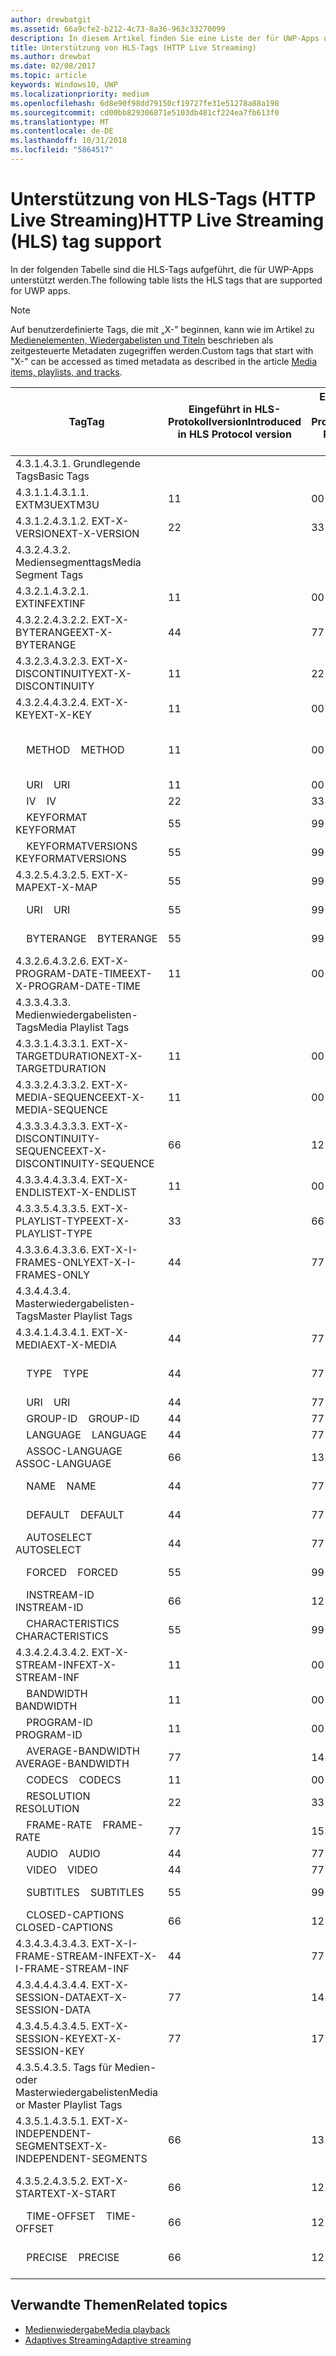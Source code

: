 ```yaml
---
author: drewbatgit
ms.assetid: 66a9cfe2-b212-4c73-8a36-963c33270099
description: In diesem Artikel finden Sie eine Liste der für UWP-Apps unterstützten Tags für das HLS-Protokoll (HTTP Live Streaming).
title: Unterstützung von HLS-Tags (HTTP Live Streaming)
ms.author: drewbat
ms.date: 02/08/2017
ms.topic: article
keywords: Windows10, UWP
ms.localizationpriority: medium
ms.openlocfilehash: 6d8e90f98dd79150cf19727fe31e51278a88a198
ms.sourcegitcommit: cd00bb829306871e5103db481cf224ea7fb613f0
ms.translationtype: MT
ms.contentlocale: de-DE
ms.lasthandoff: 10/31/2018
ms.locfileid: "5864517"
---
```

# <a name="http-live-streaming-hls-tag-support"></a><span data-ttu-id="fa76d-104">Unterstützung von HLS-Tags (HTTP Live Streaming)</span><span class="sxs-lookup"><span data-stu-id="fa76d-104">HTTP Live Streaming (HLS) tag support</span></span>
<span data-ttu-id="fa76d-105">In der folgenden Tabelle sind die HLS-Tags aufgeführt, die für UWP-Apps unterstützt werden.</span><span class="sxs-lookup"><span data-stu-id="fa76d-105">The following table lists the HLS tags that are supported for UWP apps.</span></span>

> [!NOTE] 
> <span data-ttu-id="fa76d-106">Auf benutzerdefinierte Tags, die mit „X-” beginnen, kann wie im Artikel zu [Medienelementen, Wiedergabelisten und Titeln](media-playback-with-mediasource.md) beschrieben als zeitgesteuerte Metadaten zugegriffen werden.</span><span class="sxs-lookup"><span data-stu-id="fa76d-106">Custom tags that start with "X-" can be accessed as timed metadata as described in the article [Media items, playlists, and tracks](media-playback-with-mediasource.md).</span></span>

|<span data-ttu-id="fa76d-107">Tag</span><span class="sxs-lookup"><span data-stu-id="fa76d-107">Tag</span></span> |<span data-ttu-id="fa76d-108">Eingeführt in HLS-Protokollversion</span><span class="sxs-lookup"><span data-stu-id="fa76d-108">Introduced in HLS Protocol version</span></span>|<span data-ttu-id="fa76d-109">Entwurfsversion des HLS-Protokolldokuments</span><span class="sxs-lookup"><span data-stu-id="fa76d-109">HLS Protocol Document Draft Version</span></span>|<span data-ttu-id="fa76d-110">Erforderlich auf dem Client</span><span class="sxs-lookup"><span data-stu-id="fa76d-110">Required on Client</span></span>|<span data-ttu-id="fa76d-111">Juliversion von Windows 10</span><span class="sxs-lookup"><span data-stu-id="fa76d-111">July release of Windows 10</span></span>|<span data-ttu-id="fa76d-112">Windows 10, Version 1511</span><span class="sxs-lookup"><span data-stu-id="fa76d-112">Windows 10, Version 1511</span></span>|<span data-ttu-id="fa76d-113">Windows 10, Version 1607</span><span class="sxs-lookup"><span data-stu-id="fa76d-113">Windows 10, Version 1607</span></span> |
|---------------------|-----------|--------------|---------|--------------|-----|-----|
|<span data-ttu-id="fa76d-114">4.3.1.</span><span class="sxs-lookup"><span data-stu-id="fa76d-114">4.3.1.</span></span>  <span data-ttu-id="fa76d-115">Grundlegende Tags</span><span class="sxs-lookup"><span data-stu-id="fa76d-115">Basic Tags</span></span>                 |             |                   |         |             |     |    |
| <span data-ttu-id="fa76d-116">4.3.1.1.</span><span class="sxs-lookup"><span data-stu-id="fa76d-116">4.3.1.1.</span></span>  <span data-ttu-id="fa76d-117">EXTM3U</span><span class="sxs-lookup"><span data-stu-id="fa76d-117">EXTM3U</span></span> |<span data-ttu-id="fa76d-118">1</span><span class="sxs-lookup"><span data-stu-id="fa76d-118">1</span></span>|<span data-ttu-id="fa76d-119">0</span><span class="sxs-lookup"><span data-stu-id="fa76d-119">0</span></span>|<span data-ttu-id="fa76d-120">ERFORDERLICH</span><span class="sxs-lookup"><span data-stu-id="fa76d-120">REQUIRED</span></span>|<span data-ttu-id="fa76d-121">Unterstützt</span><span class="sxs-lookup"><span data-stu-id="fa76d-121">Supported</span></span>|<span data-ttu-id="fa76d-122">Unterstützt</span><span class="sxs-lookup"><span data-stu-id="fa76d-122">Supported</span></span>|<span data-ttu-id="fa76d-123">Unterstützt</span><span class="sxs-lookup"><span data-stu-id="fa76d-123">Supported</span></span>|
| <span data-ttu-id="fa76d-124">4.3.1.2.</span><span class="sxs-lookup"><span data-stu-id="fa76d-124">4.3.1.2.</span></span>  <span data-ttu-id="fa76d-125">EXT-X-VERSION</span><span class="sxs-lookup"><span data-stu-id="fa76d-125">EXT-X-VERSION</span></span> |<span data-ttu-id="fa76d-126">2</span><span class="sxs-lookup"><span data-stu-id="fa76d-126">2</span></span>|<span data-ttu-id="fa76d-127">3</span><span class="sxs-lookup"><span data-stu-id="fa76d-127">3</span></span>|<span data-ttu-id="fa76d-128">ERFORDERLICH</span><span class="sxs-lookup"><span data-stu-id="fa76d-128">REQUIRED</span></span>|<span data-ttu-id="fa76d-129">Unterstützt</span><span class="sxs-lookup"><span data-stu-id="fa76d-129">Supported</span></span>|<span data-ttu-id="fa76d-130">Unterstützt</span><span class="sxs-lookup"><span data-stu-id="fa76d-130">Supported</span></span>|<span data-ttu-id="fa76d-131">Unterstützt</span><span class="sxs-lookup"><span data-stu-id="fa76d-131">Supported</span></span>
|<span data-ttu-id="fa76d-132">4.3.2.</span><span class="sxs-lookup"><span data-stu-id="fa76d-132">4.3.2.</span></span>  <span data-ttu-id="fa76d-133">Mediensegmenttags</span><span class="sxs-lookup"><span data-stu-id="fa76d-133">Media Segment Tags</span></span>                 |             |                   |         |             |     |    | 
| <span data-ttu-id="fa76d-134">4.3.2.1.</span><span class="sxs-lookup"><span data-stu-id="fa76d-134">4.3.2.1.</span></span>  <span data-ttu-id="fa76d-135">EXTINF</span><span class="sxs-lookup"><span data-stu-id="fa76d-135">EXTINF</span></span>  |<span data-ttu-id="fa76d-136">1</span><span class="sxs-lookup"><span data-stu-id="fa76d-136">1</span></span>|<span data-ttu-id="fa76d-137">0</span><span class="sxs-lookup"><span data-stu-id="fa76d-137">0</span></span>|<span data-ttu-id="fa76d-138">ERFORDERLICH</span><span class="sxs-lookup"><span data-stu-id="fa76d-138">REQUIRED</span></span>|<span data-ttu-id="fa76d-139">Unterstützt</span><span class="sxs-lookup"><span data-stu-id="fa76d-139">Supported</span></span>|<span data-ttu-id="fa76d-140">Unterstützt</span><span class="sxs-lookup"><span data-stu-id="fa76d-140">Supported</span></span>|<span data-ttu-id="fa76d-141">Unterstützt</span><span class="sxs-lookup"><span data-stu-id="fa76d-141">Supported</span></span>
| <span data-ttu-id="fa76d-142">4.3.2.2.</span><span class="sxs-lookup"><span data-stu-id="fa76d-142">4.3.2.2.</span></span>  <span data-ttu-id="fa76d-143">EXT-X-BYTERANGE</span><span class="sxs-lookup"><span data-stu-id="fa76d-143">EXT-X-BYTERANGE</span></span> |<span data-ttu-id="fa76d-144">4</span><span class="sxs-lookup"><span data-stu-id="fa76d-144">4</span></span>|<span data-ttu-id="fa76d-145">7</span><span class="sxs-lookup"><span data-stu-id="fa76d-145">7</span></span>|<span data-ttu-id="fa76d-146">OPTIONAL</span><span class="sxs-lookup"><span data-stu-id="fa76d-146">OPTIONAL</span></span>|<span data-ttu-id="fa76d-147">Unterstützt</span><span class="sxs-lookup"><span data-stu-id="fa76d-147">Supported</span></span>|<span data-ttu-id="fa76d-148">Unterstützt</span><span class="sxs-lookup"><span data-stu-id="fa76d-148">Supported</span></span>|<span data-ttu-id="fa76d-149">Unterstützt</span><span class="sxs-lookup"><span data-stu-id="fa76d-149">Supported</span></span>|
| <span data-ttu-id="fa76d-150">4.3.2.3.</span><span class="sxs-lookup"><span data-stu-id="fa76d-150">4.3.2.3.</span></span>  <span data-ttu-id="fa76d-151">EXT-X-DISCONTINUITY</span><span class="sxs-lookup"><span data-stu-id="fa76d-151">EXT-X-DISCONTINUITY</span></span> |<span data-ttu-id="fa76d-152">1</span><span class="sxs-lookup"><span data-stu-id="fa76d-152">1</span></span>|<span data-ttu-id="fa76d-153">2</span><span class="sxs-lookup"><span data-stu-id="fa76d-153">2</span></span>|<span data-ttu-id="fa76d-154">OPTIONAL</span><span class="sxs-lookup"><span data-stu-id="fa76d-154">OPTIONAL</span></span>|<span data-ttu-id="fa76d-155">Unterstützt</span><span class="sxs-lookup"><span data-stu-id="fa76d-155">Supported</span></span>|<span data-ttu-id="fa76d-156">Unterstützt</span><span class="sxs-lookup"><span data-stu-id="fa76d-156">Supported</span></span>|<span data-ttu-id="fa76d-157">Unterstützt</span><span class="sxs-lookup"><span data-stu-id="fa76d-157">Supported</span></span>|
| <span data-ttu-id="fa76d-158">4.3.2.4.</span><span class="sxs-lookup"><span data-stu-id="fa76d-158">4.3.2.4.</span></span>  <span data-ttu-id="fa76d-159">EXT-X-KEY</span><span class="sxs-lookup"><span data-stu-id="fa76d-159">EXT-X-KEY</span></span> |<span data-ttu-id="fa76d-160">1</span><span class="sxs-lookup"><span data-stu-id="fa76d-160">1</span></span>|<span data-ttu-id="fa76d-161">0</span><span class="sxs-lookup"><span data-stu-id="fa76d-161">0</span></span>|<span data-ttu-id="fa76d-162">OPTIONAL</span><span class="sxs-lookup"><span data-stu-id="fa76d-162">OPTIONAL</span></span>|<span data-ttu-id="fa76d-163">Unterstützt</span><span class="sxs-lookup"><span data-stu-id="fa76d-163">Supported</span></span>|<span data-ttu-id="fa76d-164">Unterstützt</span><span class="sxs-lookup"><span data-stu-id="fa76d-164">Supported</span></span>|<span data-ttu-id="fa76d-165">Unterstützt</span><span class="sxs-lookup"><span data-stu-id="fa76d-165">Supported</span></span>|
|<span data-ttu-id="fa76d-166">&nbsp;&nbsp;&nbsp; METHOD</span><span class="sxs-lookup"><span data-stu-id="fa76d-166">&nbsp;&nbsp;&nbsp; METHOD</span></span>|<span data-ttu-id="fa76d-167">1</span><span class="sxs-lookup"><span data-stu-id="fa76d-167">1</span></span>|<span data-ttu-id="fa76d-168">0</span><span class="sxs-lookup"><span data-stu-id="fa76d-168">0</span></span>|<span data-ttu-id="fa76d-169">Attribut</span><span class="sxs-lookup"><span data-stu-id="fa76d-169">Attribute</span></span>|<span data-ttu-id="fa76d-170">„NONE, AES-128”</span><span class="sxs-lookup"><span data-stu-id="fa76d-170">"NONE, AES-128"</span></span>|<span data-ttu-id="fa76d-171">„NONE, AES-128”</span><span class="sxs-lookup"><span data-stu-id="fa76d-171">"NONE, AES-128"</span></span>|<span data-ttu-id="fa76d-172">„NONE, AES-128, SAMPLE-AES”</span><span class="sxs-lookup"><span data-stu-id="fa76d-172">"NONE, AES-128, SAMPLE-AES"</span></span>|
|<span data-ttu-id="fa76d-173">&nbsp;&nbsp;&nbsp; URI</span><span class="sxs-lookup"><span data-stu-id="fa76d-173">&nbsp;&nbsp;&nbsp; URI</span></span>|<span data-ttu-id="fa76d-174">1</span><span class="sxs-lookup"><span data-stu-id="fa76d-174">1</span></span>|<span data-ttu-id="fa76d-175">0</span><span class="sxs-lookup"><span data-stu-id="fa76d-175">0</span></span>|<span data-ttu-id="fa76d-176">Attribut</span><span class="sxs-lookup"><span data-stu-id="fa76d-176">Attribute</span></span>|<span data-ttu-id="fa76d-177">Unterstützt</span><span class="sxs-lookup"><span data-stu-id="fa76d-177">Supported</span></span>|<span data-ttu-id="fa76d-178">Unterstützt</span><span class="sxs-lookup"><span data-stu-id="fa76d-178">Supported</span></span>|<span data-ttu-id="fa76d-179">Unterstützt</span><span class="sxs-lookup"><span data-stu-id="fa76d-179">Supported</span></span>|
|<span data-ttu-id="fa76d-180">&nbsp;&nbsp;&nbsp; IV</span><span class="sxs-lookup"><span data-stu-id="fa76d-180">&nbsp;&nbsp;&nbsp; IV</span></span>|<span data-ttu-id="fa76d-181">2</span><span class="sxs-lookup"><span data-stu-id="fa76d-181">2</span></span>|<span data-ttu-id="fa76d-182">3</span><span class="sxs-lookup"><span data-stu-id="fa76d-182">3</span></span>|<span data-ttu-id="fa76d-183">Attribut</span><span class="sxs-lookup"><span data-stu-id="fa76d-183">Attribute</span></span>|<span data-ttu-id="fa76d-184">Unterstützt</span><span class="sxs-lookup"><span data-stu-id="fa76d-184">Supported</span></span>|<span data-ttu-id="fa76d-185">Unterstützt</span><span class="sxs-lookup"><span data-stu-id="fa76d-185">Supported</span></span>|<span data-ttu-id="fa76d-186">Unterstützt</span><span class="sxs-lookup"><span data-stu-id="fa76d-186">Supported</span></span>|
|<span data-ttu-id="fa76d-187">&nbsp;&nbsp;&nbsp; KEYFORMAT</span><span class="sxs-lookup"><span data-stu-id="fa76d-187">&nbsp;&nbsp;&nbsp; KEYFORMAT</span></span>|<span data-ttu-id="fa76d-188">5</span><span class="sxs-lookup"><span data-stu-id="fa76d-188">5</span></span>|<span data-ttu-id="fa76d-189">9</span><span class="sxs-lookup"><span data-stu-id="fa76d-189">9</span></span>|<span data-ttu-id="fa76d-190">Attribut</span><span class="sxs-lookup"><span data-stu-id="fa76d-190">Attribute</span></span>|<span data-ttu-id="fa76d-191">Nicht unterstützt</span><span class="sxs-lookup"><span data-stu-id="fa76d-191">Not Supported</span></span>|<span data-ttu-id="fa76d-192">Nicht unterstützt</span><span class="sxs-lookup"><span data-stu-id="fa76d-192">Not Supported</span></span>|<span data-ttu-id="fa76d-193">Nicht unterstützt</span><span class="sxs-lookup"><span data-stu-id="fa76d-193">Not Supported</span></span>|
|<span data-ttu-id="fa76d-194">&nbsp;&nbsp;&nbsp; KEYFORMATVERSIONS</span><span class="sxs-lookup"><span data-stu-id="fa76d-194">&nbsp;&nbsp;&nbsp; KEYFORMATVERSIONS</span></span>|<span data-ttu-id="fa76d-195">5</span><span class="sxs-lookup"><span data-stu-id="fa76d-195">5</span></span>|<span data-ttu-id="fa76d-196">9</span><span class="sxs-lookup"><span data-stu-id="fa76d-196">9</span></span>|<span data-ttu-id="fa76d-197">Attribut</span><span class="sxs-lookup"><span data-stu-id="fa76d-197">Attribute</span></span>|<span data-ttu-id="fa76d-198">Nicht unterstützt</span><span class="sxs-lookup"><span data-stu-id="fa76d-198">Not Supported</span></span>|<span data-ttu-id="fa76d-199">Nicht unterstützt</span><span class="sxs-lookup"><span data-stu-id="fa76d-199">Not Supported</span></span>|<span data-ttu-id="fa76d-200">Nicht unterstützt</span><span class="sxs-lookup"><span data-stu-id="fa76d-200">Not Supported</span></span>|
| <span data-ttu-id="fa76d-201">4.3.2.5.</span><span class="sxs-lookup"><span data-stu-id="fa76d-201">4.3.2.5.</span></span>  <span data-ttu-id="fa76d-202">EXT-X-MAP</span><span class="sxs-lookup"><span data-stu-id="fa76d-202">EXT-X-MAP</span></span> |<span data-ttu-id="fa76d-203">5</span><span class="sxs-lookup"><span data-stu-id="fa76d-203">5</span></span>|<span data-ttu-id="fa76d-204">9</span><span class="sxs-lookup"><span data-stu-id="fa76d-204">9</span></span>|<span data-ttu-id="fa76d-205">OPTIONAL</span><span class="sxs-lookup"><span data-stu-id="fa76d-205">OPTIONAL</span></span>|<span data-ttu-id="fa76d-206">Nicht unterstützt</span><span class="sxs-lookup"><span data-stu-id="fa76d-206">Not Supported</span></span>|<span data-ttu-id="fa76d-207">Nicht unterstützt</span><span class="sxs-lookup"><span data-stu-id="fa76d-207">Not Supported</span></span>|<span data-ttu-id="fa76d-208">Nicht unterstützt</span><span class="sxs-lookup"><span data-stu-id="fa76d-208">Not Supported</span></span>|
|<span data-ttu-id="fa76d-209">&nbsp;&nbsp;&nbsp; URI</span><span class="sxs-lookup"><span data-stu-id="fa76d-209">&nbsp;&nbsp;&nbsp; URI</span></span>|<span data-ttu-id="fa76d-210">5</span><span class="sxs-lookup"><span data-stu-id="fa76d-210">5</span></span>|<span data-ttu-id="fa76d-211">9</span><span class="sxs-lookup"><span data-stu-id="fa76d-211">9</span></span>|<span data-ttu-id="fa76d-212">Attribut</span><span class="sxs-lookup"><span data-stu-id="fa76d-212">Attribute</span></span>|<span data-ttu-id="fa76d-213">Nicht unterstützt</span><span class="sxs-lookup"><span data-stu-id="fa76d-213">Not Supported</span></span>|<span data-ttu-id="fa76d-214">Nicht unterstützt</span><span class="sxs-lookup"><span data-stu-id="fa76d-214">Not Supported</span></span>|<span data-ttu-id="fa76d-215">Nicht unterstützt</span><span class="sxs-lookup"><span data-stu-id="fa76d-215">Not Supported</span></span>|
|<span data-ttu-id="fa76d-216">&nbsp;&nbsp;&nbsp; BYTERANGE</span><span class="sxs-lookup"><span data-stu-id="fa76d-216">&nbsp;&nbsp;&nbsp; BYTERANGE</span></span>|<span data-ttu-id="fa76d-217">5</span><span class="sxs-lookup"><span data-stu-id="fa76d-217">5</span></span>|<span data-ttu-id="fa76d-218">9</span><span class="sxs-lookup"><span data-stu-id="fa76d-218">9</span></span>|<span data-ttu-id="fa76d-219">Attribut</span><span class="sxs-lookup"><span data-stu-id="fa76d-219">Attribute</span></span>|<span data-ttu-id="fa76d-220">Nicht unterstützt</span><span class="sxs-lookup"><span data-stu-id="fa76d-220">Not Supported</span></span>|<span data-ttu-id="fa76d-221">Nicht unterstützt</span><span class="sxs-lookup"><span data-stu-id="fa76d-221">Not Supported</span></span>|<span data-ttu-id="fa76d-222">Nicht unterstützt</span><span class="sxs-lookup"><span data-stu-id="fa76d-222">Not Supported</span></span>|
| <span data-ttu-id="fa76d-223">4.3.2.6.</span><span class="sxs-lookup"><span data-stu-id="fa76d-223">4.3.2.6.</span></span>  <span data-ttu-id="fa76d-224">EXT-X-PROGRAM-DATE-TIME</span><span class="sxs-lookup"><span data-stu-id="fa76d-224">EXT-X-PROGRAM-DATE-TIME</span></span> |<span data-ttu-id="fa76d-225">1</span><span class="sxs-lookup"><span data-stu-id="fa76d-225">1</span></span>|<span data-ttu-id="fa76d-226">0</span><span class="sxs-lookup"><span data-stu-id="fa76d-226">0</span></span>|<span data-ttu-id="fa76d-227">OPTIONAL</span><span class="sxs-lookup"><span data-stu-id="fa76d-227">OPTIONAL</span></span>|<span data-ttu-id="fa76d-228">Nicht unterstützt</span><span class="sxs-lookup"><span data-stu-id="fa76d-228">Not Supported</span></span>|<span data-ttu-id="fa76d-229">Nicht unterstützt</span><span class="sxs-lookup"><span data-stu-id="fa76d-229">Not Supported</span></span>|<span data-ttu-id="fa76d-230">Nicht unterstützt</span><span class="sxs-lookup"><span data-stu-id="fa76d-230">Not Supported</span></span>|
|<span data-ttu-id="fa76d-231">4.3.3.</span><span class="sxs-lookup"><span data-stu-id="fa76d-231">4.3.3.</span></span>  <span data-ttu-id="fa76d-232">Medienwiedergabelisten-Tags</span><span class="sxs-lookup"><span data-stu-id="fa76d-232">Media Playlist Tags</span></span>                 |             |                   |         |             |     |    | 
| <span data-ttu-id="fa76d-233">4.3.3.1.</span><span class="sxs-lookup"><span data-stu-id="fa76d-233">4.3.3.1.</span></span>  <span data-ttu-id="fa76d-234">EXT-X-TARGETDURATION</span><span class="sxs-lookup"><span data-stu-id="fa76d-234">EXT-X-TARGETDURATION</span></span>  |<span data-ttu-id="fa76d-235">1</span><span class="sxs-lookup"><span data-stu-id="fa76d-235">1</span></span>|<span data-ttu-id="fa76d-236">0</span><span class="sxs-lookup"><span data-stu-id="fa76d-236">0</span></span>|<span data-ttu-id="fa76d-237">ERFORDERLICH</span><span class="sxs-lookup"><span data-stu-id="fa76d-237">REQUIRED</span></span>|<span data-ttu-id="fa76d-238">Unterstützt</span><span class="sxs-lookup"><span data-stu-id="fa76d-238">Supported</span></span>|<span data-ttu-id="fa76d-239">Unterstützt</span><span class="sxs-lookup"><span data-stu-id="fa76d-239">Supported</span></span>|<span data-ttu-id="fa76d-240">Unterstützt</span><span class="sxs-lookup"><span data-stu-id="fa76d-240">Supported</span></span>|
| <span data-ttu-id="fa76d-241">4.3.3.2.</span><span class="sxs-lookup"><span data-stu-id="fa76d-241">4.3.3.2.</span></span>  <span data-ttu-id="fa76d-242">EXT-X-MEDIA-SEQUENCE</span><span class="sxs-lookup"><span data-stu-id="fa76d-242">EXT-X-MEDIA-SEQUENCE</span></span>  |<span data-ttu-id="fa76d-243">1</span><span class="sxs-lookup"><span data-stu-id="fa76d-243">1</span></span>|<span data-ttu-id="fa76d-244">0</span><span class="sxs-lookup"><span data-stu-id="fa76d-244">0</span></span>|<span data-ttu-id="fa76d-245">OPTIONAL</span><span class="sxs-lookup"><span data-stu-id="fa76d-245">OPTIONAL</span></span>|<span data-ttu-id="fa76d-246">Unterstützt</span><span class="sxs-lookup"><span data-stu-id="fa76d-246">Supported</span></span>|<span data-ttu-id="fa76d-247">Unterstützt</span><span class="sxs-lookup"><span data-stu-id="fa76d-247">Supported</span></span>|<span data-ttu-id="fa76d-248">Unterstützt</span><span class="sxs-lookup"><span data-stu-id="fa76d-248">Supported</span></span>|
| <span data-ttu-id="fa76d-249">4.3.3.3.</span><span class="sxs-lookup"><span data-stu-id="fa76d-249">4.3.3.3.</span></span>  <span data-ttu-id="fa76d-250">EXT-X-DISCONTINUITY-SEQUENCE</span><span class="sxs-lookup"><span data-stu-id="fa76d-250">EXT-X-DISCONTINUITY-SEQUENCE</span></span>|<span data-ttu-id="fa76d-251">6</span><span class="sxs-lookup"><span data-stu-id="fa76d-251">6</span></span>|<span data-ttu-id="fa76d-252">12</span><span class="sxs-lookup"><span data-stu-id="fa76d-252">12</span></span>|<span data-ttu-id="fa76d-253">OPTIONAL</span><span class="sxs-lookup"><span data-stu-id="fa76d-253">OPTIONAL</span></span>|<span data-ttu-id="fa76d-254">Nicht unterstützt</span><span class="sxs-lookup"><span data-stu-id="fa76d-254">Not Supported</span></span>|<span data-ttu-id="fa76d-255">Nicht unterstützt</span><span class="sxs-lookup"><span data-stu-id="fa76d-255">Not Supported</span></span>|<span data-ttu-id="fa76d-256">Nicht unterstützt</span><span class="sxs-lookup"><span data-stu-id="fa76d-256">Not Supported</span></span>|
| <span data-ttu-id="fa76d-257">4.3.3.4.</span><span class="sxs-lookup"><span data-stu-id="fa76d-257">4.3.3.4.</span></span>  <span data-ttu-id="fa76d-258">EXT-X-ENDLIST</span><span class="sxs-lookup"><span data-stu-id="fa76d-258">EXT-X-ENDLIST</span></span> |<span data-ttu-id="fa76d-259">1</span><span class="sxs-lookup"><span data-stu-id="fa76d-259">1</span></span>|<span data-ttu-id="fa76d-260">0</span><span class="sxs-lookup"><span data-stu-id="fa76d-260">0</span></span>|<span data-ttu-id="fa76d-261">OPTIONAL</span><span class="sxs-lookup"><span data-stu-id="fa76d-261">OPTIONAL</span></span>|<span data-ttu-id="fa76d-262">Unterstützt</span><span class="sxs-lookup"><span data-stu-id="fa76d-262">Supported</span></span>|<span data-ttu-id="fa76d-263">Unterstützt</span><span class="sxs-lookup"><span data-stu-id="fa76d-263">Supported</span></span>|<span data-ttu-id="fa76d-264">Unterstützt</span><span class="sxs-lookup"><span data-stu-id="fa76d-264">Supported</span></span>|
| <span data-ttu-id="fa76d-265">4.3.3.5.</span><span class="sxs-lookup"><span data-stu-id="fa76d-265">4.3.3.5.</span></span>  <span data-ttu-id="fa76d-266">EXT-X-PLAYLIST-TYPE</span><span class="sxs-lookup"><span data-stu-id="fa76d-266">EXT-X-PLAYLIST-TYPE</span></span> |<span data-ttu-id="fa76d-267">3</span><span class="sxs-lookup"><span data-stu-id="fa76d-267">3</span></span>|<span data-ttu-id="fa76d-268">6</span><span class="sxs-lookup"><span data-stu-id="fa76d-268">6</span></span>|<span data-ttu-id="fa76d-269">OPTIONAL</span><span class="sxs-lookup"><span data-stu-id="fa76d-269">OPTIONAL</span></span>|<span data-ttu-id="fa76d-270">Unterstützt</span><span class="sxs-lookup"><span data-stu-id="fa76d-270">Supported</span></span>|<span data-ttu-id="fa76d-271">Unterstützt</span><span class="sxs-lookup"><span data-stu-id="fa76d-271">Supported</span></span>|<span data-ttu-id="fa76d-272">Unterstützt</span><span class="sxs-lookup"><span data-stu-id="fa76d-272">Supported</span></span>|
| <span data-ttu-id="fa76d-273">4.3.3.6.</span><span class="sxs-lookup"><span data-stu-id="fa76d-273">4.3.3.6.</span></span>  <span data-ttu-id="fa76d-274">EXT-X-I-FRAMES-ONLY</span><span class="sxs-lookup"><span data-stu-id="fa76d-274">EXT-X-I-FRAMES-ONLY</span></span> |<span data-ttu-id="fa76d-275">4</span><span class="sxs-lookup"><span data-stu-id="fa76d-275">4</span></span>|<span data-ttu-id="fa76d-276">7</span><span class="sxs-lookup"><span data-stu-id="fa76d-276">7</span></span>|<span data-ttu-id="fa76d-277">OPTIONAL</span><span class="sxs-lookup"><span data-stu-id="fa76d-277">OPTIONAL</span></span>|<span data-ttu-id="fa76d-278">Nicht unterstützt</span><span class="sxs-lookup"><span data-stu-id="fa76d-278">Not Supported</span></span>|<span data-ttu-id="fa76d-279">Nicht unterstützt</span><span class="sxs-lookup"><span data-stu-id="fa76d-279">Not Supported</span></span>|<span data-ttu-id="fa76d-280">Nicht unterstützt</span><span class="sxs-lookup"><span data-stu-id="fa76d-280">Not Supported</span></span>|
|<span data-ttu-id="fa76d-281">4.3.4.</span><span class="sxs-lookup"><span data-stu-id="fa76d-281">4.3.4.</span></span>  <span data-ttu-id="fa76d-282">Masterwiedergabelisten-Tags</span><span class="sxs-lookup"><span data-stu-id="fa76d-282">Master Playlist Tags</span></span>                 |             |                   |         |             |     |    |
| <span data-ttu-id="fa76d-283">4.3.4.1.</span><span class="sxs-lookup"><span data-stu-id="fa76d-283">4.3.4.1.</span></span>  <span data-ttu-id="fa76d-284">EXT-X-MEDIA</span><span class="sxs-lookup"><span data-stu-id="fa76d-284">EXT-X-MEDIA</span></span> |<span data-ttu-id="fa76d-285">4</span><span class="sxs-lookup"><span data-stu-id="fa76d-285">4</span></span>|<span data-ttu-id="fa76d-286">7</span><span class="sxs-lookup"><span data-stu-id="fa76d-286">7</span></span>|<span data-ttu-id="fa76d-287">OPTIONAL</span><span class="sxs-lookup"><span data-stu-id="fa76d-287">OPTIONAL</span></span>|<span data-ttu-id="fa76d-288">Unterstützt</span><span class="sxs-lookup"><span data-stu-id="fa76d-288">Supported</span></span>|<span data-ttu-id="fa76d-289">Unterstützt</span><span class="sxs-lookup"><span data-stu-id="fa76d-289">Supported</span></span>|<span data-ttu-id="fa76d-290">Unterstützt</span><span class="sxs-lookup"><span data-stu-id="fa76d-290">Supported</span></span>|
|<span data-ttu-id="fa76d-291">&nbsp;&nbsp;&nbsp;  TYPE</span><span class="sxs-lookup"><span data-stu-id="fa76d-291">&nbsp;&nbsp;&nbsp;  TYPE</span></span>|<span data-ttu-id="fa76d-292">4</span><span class="sxs-lookup"><span data-stu-id="fa76d-292">4</span></span>|<span data-ttu-id="fa76d-293">7</span><span class="sxs-lookup"><span data-stu-id="fa76d-293">7</span></span>|<span data-ttu-id="fa76d-294">Attribut</span><span class="sxs-lookup"><span data-stu-id="fa76d-294">Attribute</span></span>|<span data-ttu-id="fa76d-295">„AUDIO, VIDEO”</span><span class="sxs-lookup"><span data-stu-id="fa76d-295">"AUDIO, VIDEO"</span></span>|<span data-ttu-id="fa76d-296">„AUDIO, VIDEO”</span><span class="sxs-lookup"><span data-stu-id="fa76d-296">"AUDIO, VIDEO"</span></span>|<span data-ttu-id="fa76d-297">„AUDIO, VIDEO, SUBTITLES”</span><span class="sxs-lookup"><span data-stu-id="fa76d-297">"AUDIO, VIDEO, SUBTITLES"</span></span>|
|<span data-ttu-id="fa76d-298">&nbsp;&nbsp;&nbsp;  URI</span><span class="sxs-lookup"><span data-stu-id="fa76d-298">&nbsp;&nbsp;&nbsp;  URI</span></span>|<span data-ttu-id="fa76d-299">4</span><span class="sxs-lookup"><span data-stu-id="fa76d-299">4</span></span>|<span data-ttu-id="fa76d-300">7</span><span class="sxs-lookup"><span data-stu-id="fa76d-300">7</span></span>|<span data-ttu-id="fa76d-301">Attribut</span><span class="sxs-lookup"><span data-stu-id="fa76d-301">Attribute</span></span>|<span data-ttu-id="fa76d-302">Unterstützt</span><span class="sxs-lookup"><span data-stu-id="fa76d-302">Supported</span></span>|<span data-ttu-id="fa76d-303">Unterstützt</span><span class="sxs-lookup"><span data-stu-id="fa76d-303">Supported</span></span>|<span data-ttu-id="fa76d-304">Unterstützt</span><span class="sxs-lookup"><span data-stu-id="fa76d-304">Supported</span></span>|
|<span data-ttu-id="fa76d-305">&nbsp;&nbsp;&nbsp;  GROUP-ID</span><span class="sxs-lookup"><span data-stu-id="fa76d-305">&nbsp;&nbsp;&nbsp;  GROUP-ID</span></span>|<span data-ttu-id="fa76d-306">4</span><span class="sxs-lookup"><span data-stu-id="fa76d-306">4</span></span>|<span data-ttu-id="fa76d-307">7</span><span class="sxs-lookup"><span data-stu-id="fa76d-307">7</span></span>|<span data-ttu-id="fa76d-308">Attribut</span><span class="sxs-lookup"><span data-stu-id="fa76d-308">Attribute</span></span>|<span data-ttu-id="fa76d-309">Unterstützt</span><span class="sxs-lookup"><span data-stu-id="fa76d-309">Supported</span></span>|<span data-ttu-id="fa76d-310">Unterstützt</span><span class="sxs-lookup"><span data-stu-id="fa76d-310">Supported</span></span>|<span data-ttu-id="fa76d-311">Unterstützt</span><span class="sxs-lookup"><span data-stu-id="fa76d-311">Supported</span></span>|
|<span data-ttu-id="fa76d-312">&nbsp;&nbsp;&nbsp;  LANGUAGE</span><span class="sxs-lookup"><span data-stu-id="fa76d-312">&nbsp;&nbsp;&nbsp;  LANGUAGE</span></span>|<span data-ttu-id="fa76d-313">4</span><span class="sxs-lookup"><span data-stu-id="fa76d-313">4</span></span>|<span data-ttu-id="fa76d-314">7</span><span class="sxs-lookup"><span data-stu-id="fa76d-314">7</span></span>|<span data-ttu-id="fa76d-315">Attribut</span><span class="sxs-lookup"><span data-stu-id="fa76d-315">Attribute</span></span>|<span data-ttu-id="fa76d-316">Unterstützt</span><span class="sxs-lookup"><span data-stu-id="fa76d-316">Supported</span></span>|<span data-ttu-id="fa76d-317">Unterstützt</span><span class="sxs-lookup"><span data-stu-id="fa76d-317">Supported</span></span>|<span data-ttu-id="fa76d-318">Unterstützt</span><span class="sxs-lookup"><span data-stu-id="fa76d-318">Supported</span></span>|
|<span data-ttu-id="fa76d-319">&nbsp;&nbsp;&nbsp;  ASSOC-LANGUAGE</span><span class="sxs-lookup"><span data-stu-id="fa76d-319">&nbsp;&nbsp;&nbsp;  ASSOC-LANGUAGE</span></span>|<span data-ttu-id="fa76d-320">6</span><span class="sxs-lookup"><span data-stu-id="fa76d-320">6</span></span>|<span data-ttu-id="fa76d-321">13</span><span class="sxs-lookup"><span data-stu-id="fa76d-321">13</span></span>|<span data-ttu-id="fa76d-322">Attribut</span><span class="sxs-lookup"><span data-stu-id="fa76d-322">Attribute</span></span>|<span data-ttu-id="fa76d-323">Nicht unterstützt</span><span class="sxs-lookup"><span data-stu-id="fa76d-323">Not Supported</span></span>|<span data-ttu-id="fa76d-324">Nicht unterstützt</span><span class="sxs-lookup"><span data-stu-id="fa76d-324">Not Supported</span></span>|<span data-ttu-id="fa76d-325">Nicht unterstützt</span><span class="sxs-lookup"><span data-stu-id="fa76d-325">Not Supported</span></span>|
|<span data-ttu-id="fa76d-326">&nbsp;&nbsp;&nbsp;  NAME</span><span class="sxs-lookup"><span data-stu-id="fa76d-326">&nbsp;&nbsp;&nbsp;  NAME</span></span>|<span data-ttu-id="fa76d-327">4</span><span class="sxs-lookup"><span data-stu-id="fa76d-327">4</span></span>|<span data-ttu-id="fa76d-328">7</span><span class="sxs-lookup"><span data-stu-id="fa76d-328">7</span></span>|<span data-ttu-id="fa76d-329">Attribut</span><span class="sxs-lookup"><span data-stu-id="fa76d-329">Attribute</span></span>|<span data-ttu-id="fa76d-330">Nicht unterstützt</span><span class="sxs-lookup"><span data-stu-id="fa76d-330">Not Supported</span></span>|<span data-ttu-id="fa76d-331">Nicht unterstützt</span><span class="sxs-lookup"><span data-stu-id="fa76d-331">Not Supported</span></span>|<span data-ttu-id="fa76d-332">Unterstützt</span><span class="sxs-lookup"><span data-stu-id="fa76d-332">Supported</span></span>|
|<span data-ttu-id="fa76d-333">&nbsp;&nbsp;&nbsp;  DEFAULT</span><span class="sxs-lookup"><span data-stu-id="fa76d-333">&nbsp;&nbsp;&nbsp;  DEFAULT</span></span>|<span data-ttu-id="fa76d-334">4</span><span class="sxs-lookup"><span data-stu-id="fa76d-334">4</span></span>|<span data-ttu-id="fa76d-335">7</span><span class="sxs-lookup"><span data-stu-id="fa76d-335">7</span></span>|<span data-ttu-id="fa76d-336">Attribut</span><span class="sxs-lookup"><span data-stu-id="fa76d-336">Attribute</span></span>|<span data-ttu-id="fa76d-337">Nicht unterstützt</span><span class="sxs-lookup"><span data-stu-id="fa76d-337">Not Supported</span></span>|<span data-ttu-id="fa76d-338">Nicht unterstützt</span><span class="sxs-lookup"><span data-stu-id="fa76d-338">Not Supported</span></span>|<span data-ttu-id="fa76d-339">Nicht unterstützt</span><span class="sxs-lookup"><span data-stu-id="fa76d-339">Not Supported</span></span>|
|<span data-ttu-id="fa76d-340">&nbsp;&nbsp;&nbsp;  AUTOSELECT</span><span class="sxs-lookup"><span data-stu-id="fa76d-340">&nbsp;&nbsp;&nbsp;  AUTOSELECT</span></span>|<span data-ttu-id="fa76d-341">4</span><span class="sxs-lookup"><span data-stu-id="fa76d-341">4</span></span>|<span data-ttu-id="fa76d-342">7</span><span class="sxs-lookup"><span data-stu-id="fa76d-342">7</span></span>|<span data-ttu-id="fa76d-343">Attribut</span><span class="sxs-lookup"><span data-stu-id="fa76d-343">Attribute</span></span>|<span data-ttu-id="fa76d-344">Nicht unterstützt</span><span class="sxs-lookup"><span data-stu-id="fa76d-344">Not Supported</span></span>|<span data-ttu-id="fa76d-345">Nicht unterstützt</span><span class="sxs-lookup"><span data-stu-id="fa76d-345">Not Supported</span></span>|<span data-ttu-id="fa76d-346">Nicht unterstützt</span><span class="sxs-lookup"><span data-stu-id="fa76d-346">Not Supported</span></span>|
|<span data-ttu-id="fa76d-347">&nbsp;&nbsp;&nbsp;  FORCED</span><span class="sxs-lookup"><span data-stu-id="fa76d-347">&nbsp;&nbsp;&nbsp;  FORCED</span></span>|<span data-ttu-id="fa76d-348">5</span><span class="sxs-lookup"><span data-stu-id="fa76d-348">5</span></span>|<span data-ttu-id="fa76d-349">9</span><span class="sxs-lookup"><span data-stu-id="fa76d-349">9</span></span>|<span data-ttu-id="fa76d-350">Attribut</span><span class="sxs-lookup"><span data-stu-id="fa76d-350">Attribute</span></span>|<span data-ttu-id="fa76d-351">Nicht unterstützt</span><span class="sxs-lookup"><span data-stu-id="fa76d-351">Not Supported</span></span>|<span data-ttu-id="fa76d-352">Nicht unterstützt</span><span class="sxs-lookup"><span data-stu-id="fa76d-352">Not Supported</span></span>|<span data-ttu-id="fa76d-353">Nicht unterstützt</span><span class="sxs-lookup"><span data-stu-id="fa76d-353">Not Supported</span></span>|
|<span data-ttu-id="fa76d-354">&nbsp;&nbsp;&nbsp;  INSTREAM-ID</span><span class="sxs-lookup"><span data-stu-id="fa76d-354">&nbsp;&nbsp;&nbsp;  INSTREAM-ID</span></span>|<span data-ttu-id="fa76d-355">6</span><span class="sxs-lookup"><span data-stu-id="fa76d-355">6</span></span>|<span data-ttu-id="fa76d-356">12</span><span class="sxs-lookup"><span data-stu-id="fa76d-356">12</span></span>|<span data-ttu-id="fa76d-357">Attribut</span><span class="sxs-lookup"><span data-stu-id="fa76d-357">Attribute</span></span>|<span data-ttu-id="fa76d-358">Nicht unterstützt</span><span class="sxs-lookup"><span data-stu-id="fa76d-358">Not Supported</span></span>|<span data-ttu-id="fa76d-359">Nicht unterstützt</span><span class="sxs-lookup"><span data-stu-id="fa76d-359">Not Supported</span></span>|<span data-ttu-id="fa76d-360">Nicht unterstützt</span><span class="sxs-lookup"><span data-stu-id="fa76d-360">Not Supported</span></span>|
|<span data-ttu-id="fa76d-361">&nbsp;&nbsp;&nbsp;  CHARACTERISTICS</span><span class="sxs-lookup"><span data-stu-id="fa76d-361">&nbsp;&nbsp;&nbsp;  CHARACTERISTICS</span></span>|<span data-ttu-id="fa76d-362">5</span><span class="sxs-lookup"><span data-stu-id="fa76d-362">5</span></span>|<span data-ttu-id="fa76d-363">9</span><span class="sxs-lookup"><span data-stu-id="fa76d-363">9</span></span>|<span data-ttu-id="fa76d-364">Attribut</span><span class="sxs-lookup"><span data-stu-id="fa76d-364">Attribute</span></span>|<span data-ttu-id="fa76d-365">Nicht unterstützt</span><span class="sxs-lookup"><span data-stu-id="fa76d-365">Not Supported</span></span>|<span data-ttu-id="fa76d-366">Nicht unterstützt</span><span class="sxs-lookup"><span data-stu-id="fa76d-366">Not Supported</span></span>|<span data-ttu-id="fa76d-367">Nicht unterstützt</span><span class="sxs-lookup"><span data-stu-id="fa76d-367">Not Supported</span></span>|
| <span data-ttu-id="fa76d-368">4.3.4.2.</span><span class="sxs-lookup"><span data-stu-id="fa76d-368">4.3.4.2.</span></span>  <span data-ttu-id="fa76d-369">EXT-X-STREAM-INF</span><span class="sxs-lookup"><span data-stu-id="fa76d-369">EXT-X-STREAM-INF</span></span>  |<span data-ttu-id="fa76d-370">1</span><span class="sxs-lookup"><span data-stu-id="fa76d-370">1</span></span>|<span data-ttu-id="fa76d-371">0</span><span class="sxs-lookup"><span data-stu-id="fa76d-371">0</span></span>|<span data-ttu-id="fa76d-372">ERFORDERLICH</span><span class="sxs-lookup"><span data-stu-id="fa76d-372">REQUIRED</span></span>|<span data-ttu-id="fa76d-373">Unterstützt</span><span class="sxs-lookup"><span data-stu-id="fa76d-373">Supported</span></span>|<span data-ttu-id="fa76d-374">Unterstützt</span><span class="sxs-lookup"><span data-stu-id="fa76d-374">Supported</span></span>|<span data-ttu-id="fa76d-375">Unterstützt</span><span class="sxs-lookup"><span data-stu-id="fa76d-375">Supported</span></span>|
|<span data-ttu-id="fa76d-376">&nbsp;&nbsp;&nbsp;  BANDWIDTH</span><span class="sxs-lookup"><span data-stu-id="fa76d-376">&nbsp;&nbsp;&nbsp;  BANDWIDTH</span></span>|<span data-ttu-id="fa76d-377">1</span><span class="sxs-lookup"><span data-stu-id="fa76d-377">1</span></span>|<span data-ttu-id="fa76d-378">0</span><span class="sxs-lookup"><span data-stu-id="fa76d-378">0</span></span>|<span data-ttu-id="fa76d-379">Attribut</span><span class="sxs-lookup"><span data-stu-id="fa76d-379">Attribute</span></span>|<span data-ttu-id="fa76d-380">Unterstützt</span><span class="sxs-lookup"><span data-stu-id="fa76d-380">Supported</span></span>|<span data-ttu-id="fa76d-381">Unterstützt</span><span class="sxs-lookup"><span data-stu-id="fa76d-381">Supported</span></span>|<span data-ttu-id="fa76d-382">Unterstützt</span><span class="sxs-lookup"><span data-stu-id="fa76d-382">Supported</span></span>|
|<span data-ttu-id="fa76d-383">&nbsp;&nbsp;&nbsp;  PROGRAM-ID</span><span class="sxs-lookup"><span data-stu-id="fa76d-383">&nbsp;&nbsp;&nbsp;  PROGRAM-ID</span></span>|<span data-ttu-id="fa76d-384">1</span><span class="sxs-lookup"><span data-stu-id="fa76d-384">1</span></span>|<span data-ttu-id="fa76d-385">0</span><span class="sxs-lookup"><span data-stu-id="fa76d-385">0</span></span>|<span data-ttu-id="fa76d-386">Attribut</span><span class="sxs-lookup"><span data-stu-id="fa76d-386">Attribute</span></span>|<span data-ttu-id="fa76d-387">Nicht verfügbar</span><span class="sxs-lookup"><span data-stu-id="fa76d-387">NA</span></span>|<span data-ttu-id="fa76d-388">Nicht verfügbar</span><span class="sxs-lookup"><span data-stu-id="fa76d-388">NA</span></span>|<span data-ttu-id="fa76d-389">Nicht verfügbar</span><span class="sxs-lookup"><span data-stu-id="fa76d-389">NA</span></span>|
|<span data-ttu-id="fa76d-390">&nbsp;&nbsp;&nbsp;  AVERAGE-BANDWIDTH</span><span class="sxs-lookup"><span data-stu-id="fa76d-390">&nbsp;&nbsp;&nbsp;  AVERAGE-BANDWIDTH</span></span>|<span data-ttu-id="fa76d-391">7</span><span class="sxs-lookup"><span data-stu-id="fa76d-391">7</span></span>|<span data-ttu-id="fa76d-392">14</span><span class="sxs-lookup"><span data-stu-id="fa76d-392">14</span></span>|<span data-ttu-id="fa76d-393">Attribut</span><span class="sxs-lookup"><span data-stu-id="fa76d-393">Attribute</span></span>|<span data-ttu-id="fa76d-394">Nicht unterstützt</span><span class="sxs-lookup"><span data-stu-id="fa76d-394">Not Supported</span></span>|<span data-ttu-id="fa76d-395">Nicht unterstützt</span><span class="sxs-lookup"><span data-stu-id="fa76d-395">Not Supported</span></span>|<span data-ttu-id="fa76d-396">Nicht unterstützt</span><span class="sxs-lookup"><span data-stu-id="fa76d-396">Not Supported</span></span>|
|<span data-ttu-id="fa76d-397">&nbsp;&nbsp;&nbsp;  CODECS</span><span class="sxs-lookup"><span data-stu-id="fa76d-397">&nbsp;&nbsp;&nbsp;  CODECS</span></span>|<span data-ttu-id="fa76d-398">1</span><span class="sxs-lookup"><span data-stu-id="fa76d-398">1</span></span>|<span data-ttu-id="fa76d-399">0</span><span class="sxs-lookup"><span data-stu-id="fa76d-399">0</span></span>|<span data-ttu-id="fa76d-400">Attribut</span><span class="sxs-lookup"><span data-stu-id="fa76d-400">Attribute</span></span>|<span data-ttu-id="fa76d-401">Unterstützt</span><span class="sxs-lookup"><span data-stu-id="fa76d-401">Supported</span></span>|<span data-ttu-id="fa76d-402">Unterstützt</span><span class="sxs-lookup"><span data-stu-id="fa76d-402">Supported</span></span>|<span data-ttu-id="fa76d-403">Unterstützt</span><span class="sxs-lookup"><span data-stu-id="fa76d-403">Supported</span></span>|
|<span data-ttu-id="fa76d-404">&nbsp;&nbsp;&nbsp;  RESOLUTION</span><span class="sxs-lookup"><span data-stu-id="fa76d-404">&nbsp;&nbsp;&nbsp;  RESOLUTION</span></span>|<span data-ttu-id="fa76d-405">2</span><span class="sxs-lookup"><span data-stu-id="fa76d-405">2</span></span>|<span data-ttu-id="fa76d-406">3</span><span class="sxs-lookup"><span data-stu-id="fa76d-406">3</span></span>|<span data-ttu-id="fa76d-407">Attribut</span><span class="sxs-lookup"><span data-stu-id="fa76d-407">Attribute</span></span>|<span data-ttu-id="fa76d-408">Unterstützt</span><span class="sxs-lookup"><span data-stu-id="fa76d-408">Supported</span></span>|<span data-ttu-id="fa76d-409">Unterstützt</span><span class="sxs-lookup"><span data-stu-id="fa76d-409">Supported</span></span>|<span data-ttu-id="fa76d-410">Unterstützt</span><span class="sxs-lookup"><span data-stu-id="fa76d-410">Supported</span></span>|
|<span data-ttu-id="fa76d-411">&nbsp;&nbsp;&nbsp;  FRAME-RATE</span><span class="sxs-lookup"><span data-stu-id="fa76d-411">&nbsp;&nbsp;&nbsp;  FRAME-RATE</span></span>|<span data-ttu-id="fa76d-412">7</span><span class="sxs-lookup"><span data-stu-id="fa76d-412">7</span></span>|<span data-ttu-id="fa76d-413">15</span><span class="sxs-lookup"><span data-stu-id="fa76d-413">15</span></span>|<span data-ttu-id="fa76d-414">Attribut</span><span class="sxs-lookup"><span data-stu-id="fa76d-414">Attribute</span></span>|<span data-ttu-id="fa76d-415">Nicht verfügbar</span><span class="sxs-lookup"><span data-stu-id="fa76d-415">NA</span></span>|<span data-ttu-id="fa76d-416">Nicht verfügbar</span><span class="sxs-lookup"><span data-stu-id="fa76d-416">NA</span></span>|<span data-ttu-id="fa76d-417">Nicht verfügbar</span><span class="sxs-lookup"><span data-stu-id="fa76d-417">NA</span></span>|
|<span data-ttu-id="fa76d-418">&nbsp;&nbsp;&nbsp;  AUDIO</span><span class="sxs-lookup"><span data-stu-id="fa76d-418">&nbsp;&nbsp;&nbsp;  AUDIO</span></span>|<span data-ttu-id="fa76d-419">4</span><span class="sxs-lookup"><span data-stu-id="fa76d-419">4</span></span>|<span data-ttu-id="fa76d-420">7</span><span class="sxs-lookup"><span data-stu-id="fa76d-420">7</span></span>|<span data-ttu-id="fa76d-421">Attribut</span><span class="sxs-lookup"><span data-stu-id="fa76d-421">Attribute</span></span>|<span data-ttu-id="fa76d-422">Unterstützt</span><span class="sxs-lookup"><span data-stu-id="fa76d-422">Supported</span></span>|<span data-ttu-id="fa76d-423">Unterstützt</span><span class="sxs-lookup"><span data-stu-id="fa76d-423">Supported</span></span>|<span data-ttu-id="fa76d-424">Unterstützt</span><span class="sxs-lookup"><span data-stu-id="fa76d-424">Supported</span></span>|
|<span data-ttu-id="fa76d-425">&nbsp;&nbsp;&nbsp;  VIDEO</span><span class="sxs-lookup"><span data-stu-id="fa76d-425">&nbsp;&nbsp;&nbsp;  VIDEO</span></span>|<span data-ttu-id="fa76d-426">4</span><span class="sxs-lookup"><span data-stu-id="fa76d-426">4</span></span>|<span data-ttu-id="fa76d-427">7</span><span class="sxs-lookup"><span data-stu-id="fa76d-427">7</span></span>|<span data-ttu-id="fa76d-428">Attribut</span><span class="sxs-lookup"><span data-stu-id="fa76d-428">Attribute</span></span>|<span data-ttu-id="fa76d-429">Unterstützt</span><span class="sxs-lookup"><span data-stu-id="fa76d-429">Supported</span></span>|<span data-ttu-id="fa76d-430">Unterstützt</span><span class="sxs-lookup"><span data-stu-id="fa76d-430">Supported</span></span>|<span data-ttu-id="fa76d-431">Unterstützt</span><span class="sxs-lookup"><span data-stu-id="fa76d-431">Supported</span></span>|
|<span data-ttu-id="fa76d-432">&nbsp;&nbsp;&nbsp;  SUBTITLES</span><span class="sxs-lookup"><span data-stu-id="fa76d-432">&nbsp;&nbsp;&nbsp;  SUBTITLES</span></span>|<span data-ttu-id="fa76d-433">5</span><span class="sxs-lookup"><span data-stu-id="fa76d-433">5</span></span>|<span data-ttu-id="fa76d-434">9</span><span class="sxs-lookup"><span data-stu-id="fa76d-434">9</span></span>|<span data-ttu-id="fa76d-435">Attribut</span><span class="sxs-lookup"><span data-stu-id="fa76d-435">Attribute</span></span>|<span data-ttu-id="fa76d-436">Nicht unterstützt</span><span class="sxs-lookup"><span data-stu-id="fa76d-436">Not Supported</span></span>|<span data-ttu-id="fa76d-437">Nicht unterstützt</span><span class="sxs-lookup"><span data-stu-id="fa76d-437">Not Supported</span></span>|<span data-ttu-id="fa76d-438">Unterstützt</span><span class="sxs-lookup"><span data-stu-id="fa76d-438">Supported</span></span>|
|<span data-ttu-id="fa76d-439">&nbsp;&nbsp;&nbsp;  CLOSED-CAPTIONS</span><span class="sxs-lookup"><span data-stu-id="fa76d-439">&nbsp;&nbsp;&nbsp;  CLOSED-CAPTIONS</span></span>|<span data-ttu-id="fa76d-440">6</span><span class="sxs-lookup"><span data-stu-id="fa76d-440">6</span></span>|<span data-ttu-id="fa76d-441">12</span><span class="sxs-lookup"><span data-stu-id="fa76d-441">12</span></span>|<span data-ttu-id="fa76d-442">Attribut</span><span class="sxs-lookup"><span data-stu-id="fa76d-442">Attribute</span></span>|<span data-ttu-id="fa76d-443">Nicht unterstützt</span><span class="sxs-lookup"><span data-stu-id="fa76d-443">Not Supported</span></span>|<span data-ttu-id="fa76d-444">Nicht unterstützt</span><span class="sxs-lookup"><span data-stu-id="fa76d-444">Not Supported</span></span>|<span data-ttu-id="fa76d-445">Nicht unterstützt</span><span class="sxs-lookup"><span data-stu-id="fa76d-445">Not Supported</span></span>|
| <span data-ttu-id="fa76d-446">4.3.4.3.</span><span class="sxs-lookup"><span data-stu-id="fa76d-446">4.3.4.3.</span></span>  <span data-ttu-id="fa76d-447">EXT-X-I-FRAME-STREAM-INF</span><span class="sxs-lookup"><span data-stu-id="fa76d-447">EXT-X-I-FRAME-STREAM-INF</span></span>  |<span data-ttu-id="fa76d-448">4</span><span class="sxs-lookup"><span data-stu-id="fa76d-448">4</span></span>|<span data-ttu-id="fa76d-449">7</span><span class="sxs-lookup"><span data-stu-id="fa76d-449">7</span></span>|<span data-ttu-id="fa76d-450">OPTIONAL</span><span class="sxs-lookup"><span data-stu-id="fa76d-450">OPTIONAL</span></span>|<span data-ttu-id="fa76d-451">Nicht unterstützt</span><span class="sxs-lookup"><span data-stu-id="fa76d-451">Not Supported</span></span>|<span data-ttu-id="fa76d-452">Nicht unterstützt</span><span class="sxs-lookup"><span data-stu-id="fa76d-452">Not Supported</span></span>|<span data-ttu-id="fa76d-453">Nicht unterstützt</span><span class="sxs-lookup"><span data-stu-id="fa76d-453">Not Supported</span></span>|
| <span data-ttu-id="fa76d-454">4.3.4.4.</span><span class="sxs-lookup"><span data-stu-id="fa76d-454">4.3.4.4.</span></span>  <span data-ttu-id="fa76d-455">EXT-X-SESSION-DATA</span><span class="sxs-lookup"><span data-stu-id="fa76d-455">EXT-X-SESSION-DATA</span></span>  |<span data-ttu-id="fa76d-456">7</span><span class="sxs-lookup"><span data-stu-id="fa76d-456">7</span></span>|<span data-ttu-id="fa76d-457">14</span><span class="sxs-lookup"><span data-stu-id="fa76d-457">14</span></span>|<span data-ttu-id="fa76d-458">OPTIONAL</span><span class="sxs-lookup"><span data-stu-id="fa76d-458">OPTIONAL</span></span>|<span data-ttu-id="fa76d-459">Nicht unterstützt</span><span class="sxs-lookup"><span data-stu-id="fa76d-459">Not Supported</span></span>|<span data-ttu-id="fa76d-460">Nicht unterstützt</span><span class="sxs-lookup"><span data-stu-id="fa76d-460">Not Supported</span></span>|<span data-ttu-id="fa76d-461">Nicht unterstützt</span><span class="sxs-lookup"><span data-stu-id="fa76d-461">Not Supported</span></span>|
| <span data-ttu-id="fa76d-462">4.3.4.5.</span><span class="sxs-lookup"><span data-stu-id="fa76d-462">4.3.4.5.</span></span>  <span data-ttu-id="fa76d-463">EXT-X-SESSION-KEY</span><span class="sxs-lookup"><span data-stu-id="fa76d-463">EXT-X-SESSION-KEY</span></span> |<span data-ttu-id="fa76d-464">7</span><span class="sxs-lookup"><span data-stu-id="fa76d-464">7</span></span>|<span data-ttu-id="fa76d-465">17</span><span class="sxs-lookup"><span data-stu-id="fa76d-465">17</span></span>|<span data-ttu-id="fa76d-466">OPTIONAL</span><span class="sxs-lookup"><span data-stu-id="fa76d-466">OPTIONAL</span></span>|<span data-ttu-id="fa76d-467">Nicht unterstützt</span><span class="sxs-lookup"><span data-stu-id="fa76d-467">Not Supported</span></span>|<span data-ttu-id="fa76d-468">Nicht unterstützt</span><span class="sxs-lookup"><span data-stu-id="fa76d-468">Not Supported</span></span>|<span data-ttu-id="fa76d-469">Nicht unterstützt</span><span class="sxs-lookup"><span data-stu-id="fa76d-469">Not Supported</span></span>|
|<span data-ttu-id="fa76d-470">4.3.5.</span><span class="sxs-lookup"><span data-stu-id="fa76d-470">4.3.5.</span></span>  <span data-ttu-id="fa76d-471">Tags für Medien- oder Masterwiedergabelisten</span><span class="sxs-lookup"><span data-stu-id="fa76d-471">Media or Master Playlist Tags</span></span>                  |             |                   |         |             |     |    |
| <span data-ttu-id="fa76d-472">4.3.5.1.</span><span class="sxs-lookup"><span data-stu-id="fa76d-472">4.3.5.1.</span></span>  <span data-ttu-id="fa76d-473">EXT-X-INDEPENDENT-SEGMENTS</span><span class="sxs-lookup"><span data-stu-id="fa76d-473">EXT-X-INDEPENDENT-SEGMENTS</span></span> |<span data-ttu-id="fa76d-474">6</span><span class="sxs-lookup"><span data-stu-id="fa76d-474">6</span></span>|<span data-ttu-id="fa76d-475">13</span><span class="sxs-lookup"><span data-stu-id="fa76d-475">13</span></span>|<span data-ttu-id="fa76d-476">OPTIONAL</span><span class="sxs-lookup"><span data-stu-id="fa76d-476">OPTIONAL</span></span>|<span data-ttu-id="fa76d-477">Nicht unterstützt</span><span class="sxs-lookup"><span data-stu-id="fa76d-477">Not Supported</span></span>|<span data-ttu-id="fa76d-478">Unterstützt</span><span class="sxs-lookup"><span data-stu-id="fa76d-478">Supported</span></span>|<span data-ttu-id="fa76d-479">Unterstützt</span><span class="sxs-lookup"><span data-stu-id="fa76d-479">Supported</span></span>|
| <span data-ttu-id="fa76d-480">4.3.5.2.</span><span class="sxs-lookup"><span data-stu-id="fa76d-480">4.3.5.2.</span></span>  <span data-ttu-id="fa76d-481">EXT-X-START</span><span class="sxs-lookup"><span data-stu-id="fa76d-481">EXT-X-START</span></span>  |<span data-ttu-id="fa76d-482">6</span><span class="sxs-lookup"><span data-stu-id="fa76d-482">6</span></span>|<span data-ttu-id="fa76d-483">12</span><span class="sxs-lookup"><span data-stu-id="fa76d-483">12</span></span>|<span data-ttu-id="fa76d-484">OPTIONAL</span><span class="sxs-lookup"><span data-stu-id="fa76d-484">OPTIONAL</span></span>|<span data-ttu-id="fa76d-485">Nicht unterstützt</span><span class="sxs-lookup"><span data-stu-id="fa76d-485">Not Supported</span></span>|<span data-ttu-id="fa76d-486">Teilweise unterstützt</span><span class="sxs-lookup"><span data-stu-id="fa76d-486">Partially Supported</span></span>|<span data-ttu-id="fa76d-487">Teilweise unterstützt</span><span class="sxs-lookup"><span data-stu-id="fa76d-487">Partially Supported</span></span>|
|<span data-ttu-id="fa76d-488">&nbsp;&nbsp;&nbsp;  TIME-OFFSET</span><span class="sxs-lookup"><span data-stu-id="fa76d-488">&nbsp;&nbsp;&nbsp;  TIME-OFFSET</span></span>|<span data-ttu-id="fa76d-489">6</span><span class="sxs-lookup"><span data-stu-id="fa76d-489">6</span></span>|<span data-ttu-id="fa76d-490">12</span><span class="sxs-lookup"><span data-stu-id="fa76d-490">12</span></span>|<span data-ttu-id="fa76d-491">Attribut</span><span class="sxs-lookup"><span data-stu-id="fa76d-491">Attribute</span></span>|<span data-ttu-id="fa76d-492">Nicht unterstützt</span><span class="sxs-lookup"><span data-stu-id="fa76d-492">Not Supported</span></span>|<span data-ttu-id="fa76d-493">Unterstützt</span><span class="sxs-lookup"><span data-stu-id="fa76d-493">Supported</span></span>|<span data-ttu-id="fa76d-494">Unterstützt</span><span class="sxs-lookup"><span data-stu-id="fa76d-494">Supported</span></span>|
|<span data-ttu-id="fa76d-495">&nbsp;&nbsp;&nbsp;  PRECISE</span><span class="sxs-lookup"><span data-stu-id="fa76d-495">&nbsp;&nbsp;&nbsp;  PRECISE</span></span>|<span data-ttu-id="fa76d-496">6</span><span class="sxs-lookup"><span data-stu-id="fa76d-496">6</span></span>|<span data-ttu-id="fa76d-497">12</span><span class="sxs-lookup"><span data-stu-id="fa76d-497">12</span></span>|<span data-ttu-id="fa76d-498">Attribut</span><span class="sxs-lookup"><span data-stu-id="fa76d-498">Attribute</span></span>|<span data-ttu-id="fa76d-499">Nicht unterstützt</span><span class="sxs-lookup"><span data-stu-id="fa76d-499">Not Supported</span></span>|<span data-ttu-id="fa76d-500">„NO“ standardmäßig unterstützt</span><span class="sxs-lookup"><span data-stu-id="fa76d-500">Default "NO" supported</span></span>|<span data-ttu-id="fa76d-501">„NO“ standardmäßig unterstützt</span><span class="sxs-lookup"><span data-stu-id="fa76d-501">Default "NO" supported</span></span>|



## <a name="related-topics"></a><span data-ttu-id="fa76d-502">Verwandte Themen</span><span class="sxs-lookup"><span data-stu-id="fa76d-502">Related topics</span></span>

* [<span data-ttu-id="fa76d-503">Medienwiedergabe</span><span class="sxs-lookup"><span data-stu-id="fa76d-503">Media playback</span></span>](media-playback.md)
* [<span data-ttu-id="fa76d-504">Adaptives Streaming</span><span class="sxs-lookup"><span data-stu-id="fa76d-504">Adaptive streaming</span></span>](adaptive-streaming.md)
 

 




